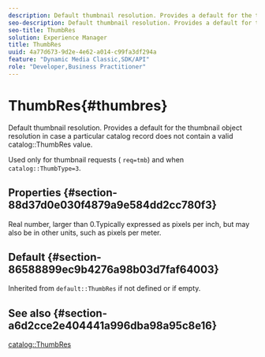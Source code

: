 ```yaml
---
description: Default thumbnail resolution. Provides a default for the thumbnail object resolution in case a particular catalog record does not contain a valid catalog ThumbRes value.
seo-description: Default thumbnail resolution. Provides a default for the thumbnail object resolution in case a particular catalog record does not contain a valid catalog ThumbRes value.
seo-title: ThumbRes
solution: Experience Manager
title: ThumbRes
uuid: 4a77d673-9d2e-4e62-a014-c99fa3df294a
feature: "Dynamic Media Classic,SDK/API"
role: "Developer,Business Practitioner"
---
```


# ThumbRes{#thumbres}

Default thumbnail resolution. Provides a default for the thumbnail object resolution in case a particular catalog record does not contain a valid catalog::ThumbRes value.

Used only for thumbnail requests ( `req=tmb`) and when `catalog::ThumbType=3`.

## Properties {#section-88d37d0e030f4879a9e584dd2cc780f3}

Real number, larger than 0.Typically expressed as pixels per inch, but may also be in other units, such as pixels per meter.

## Default {#section-86588899ec9b4276a98b03d7faf64003}

Inherited from `default::ThumbRes` if not defined or if empty.

## See also {#section-a6d2cce2e404441a996dba98a95c8e16}

[catalog::ThumbRes](../../../../../is-api/image-catalog/image-serving-api-ref/c-image-catalog-reference/c-image-svg-data-reference/c-image-data-reference/r-thumbres-cat.md#reference-eedb9991397347c3bed5bd0a785c4c69) 
